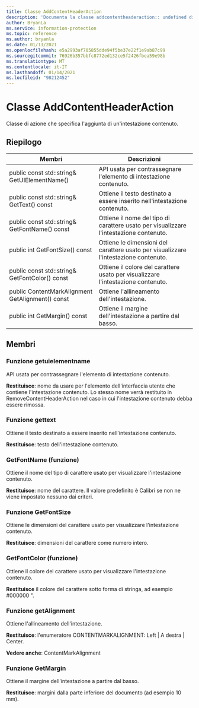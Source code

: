```yaml
---
title: Classe AddContentHeaderAction
description: 'Documenta la classe addcontentheaderaction:: undefined di Microsoft Information Protection (MIP) SDK.'
author: BryanLa
ms.service: information-protection
ms.topic: reference
ms.author: bryanla
ms.date: 01/13/2021
ms.openlocfilehash: e5a2993af705855dde94f5be37e22f1e9ab87c99
ms.sourcegitcommit: 76926b357bbfc8772ed132ce5f2426fbea59e98b
ms.translationtype: MT
ms.contentlocale: it-IT
ms.lasthandoff: 01/14/2021
ms.locfileid: "98212452"
---
```

# <a name="class-addcontentheaderaction"></a>Classe AddContentHeaderAction 
Classe di azione che specifica l'aggiunta di un'intestazione contenuto.
  
## <a name="summary"></a>Riepilogo
 Membri                        | Descrizioni                                
--------------------------------|---------------------------------------------
public const std::string& GetUIElementName()  |  API usata per contrassegnare l'elemento di intestazione contenuto.
public const std::string& GetText() const  |  Ottiene il testo destinato a essere inserito nell'intestazione contenuto.
public const std::string& GetFontName() const  |  Ottiene il nome del tipo di carattere usato per visualizzare l'intestazione contenuto.
public int GetFontSize() const  |  Ottiene le dimensioni del carattere usato per visualizzare l'intestazione contenuto.
public const std::string& GetFontColor() const  |  Ottiene il colore del carattere usato per visualizzare l'intestazione contenuto.
public ContentMarkAlignment GetAlignment() const  |  Ottiene l'allineamento dell'intestazione.
public int GetMargin() const  |  Ottiene il margine dell'intestazione a partire dal basso.
  
## <a name="members"></a>Membri
  
### <a name="getuielementname-function"></a>Funzione getuielementname
API usata per contrassegnare l'elemento di intestazione contenuto.

  
**Restituisce**: nome da usare per l'elemento dell'interfaccia utente che contiene l'intestazione contenuto. Lo stesso nome verrà restituito in RemoveContentHeaderAction nel caso in cui l'intestazione contenuto debba essere rimossa.
  
### <a name="gettext-function"></a>Funzione gettext
Ottiene il testo destinato a essere inserito nell'intestazione contenuto.

  
**Restituisce**: testo dell'intestazione contenuto.
  
### <a name="getfontname-function"></a>GetFontName (funzione)
Ottiene il nome del tipo di carattere usato per visualizzare l'intestazione contenuto.

  
**Restituisce**: nome del carattere. Il valore predefinito è Calibri se non ne viene impostato nessuno dai criteri.
  
### <a name="getfontsize-function"></a>Funzione GetFontSize
Ottiene le dimensioni del carattere usato per visualizzare l'intestazione contenuto.

  
**Restituisce**: dimensioni del carattere come numero intero.
  
### <a name="getfontcolor-function"></a>GetFontColor (funzione)
Ottiene il colore del carattere usato per visualizzare l'intestazione contenuto.

  
**Restituisce** il colore del carattere sotto forma di stringa, ad esempio #000000 ".
  
### <a name="getalignment-function"></a>Funzione getAlignment
Ottiene l'allineamento dell'intestazione.

  
**Restituisce**: l'enumeratore CONTENTMARKALIGNMENT: Left | A destra | Center. 
  
**Vedere anche**: ContentMarkAlignment
  
### <a name="getmargin-function"></a>Funzione GetMargin
Ottiene il margine dell'intestazione a partire dal basso.

  
**Restituisce**: margini dalla parte inferiore del documento (ad esempio 10 mm).